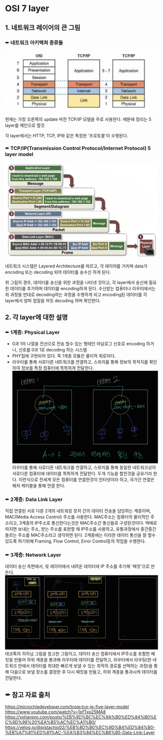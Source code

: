# OSI 7 layer

## 1. 네트워크 레이어의 큰 그림

### ✒︎ 네트워크 아키텍쳐 종류들
![network layer](/img/NetworkModel.png)

현재는 가장 오른쪽의 update 버전 TCP/IP 모델을 주로 사용한다. 때문에 정리는 5 layer를 메인으로 할것 

각 layer에서는 HTTP, TCP, IP와 같은 특정한 '프로토콜'이 수행된다.

### ✒︎ TCP/IP(Transmission Control Protocol/Internet Protocol) 5 layer model
![network layer](/img/TCP_IP_5layer.png)

네트워크 시스템은 Layered Architecture를 따르고, 각 레이어를 거치며 data가 encoding 또는 decoding 되어 데이터를 송수신 하게 된다.

위 그림의 경우, 데이터를 송신을 위한 과정을 나타낸 것이고, 각 layer에서 송신에 필요한 데이터를 추가하며 데이터를 encoding하게 된다. 수신받는 컴퓨터나 라우터에서는 위 과정을 반대로 decoding하는 과정을 수행하게 되고 encoding된 데이터를 각 layer에서 양파 껍질을 까듯 decoding 하며 확인한다.

## 2. 각 layer에 대한 설명

### ✒︎ 1계층: Physical Layer
- 0과 1의 나열을 전선으로 전송 할수 있는 형태인 아날로그 신호로 encoding 하거나, 신호를 0과 1로 decoding 하는 시스템 
- PHY칩에 구현되어 있다. 즉 1계층 모듈은 물리적 회로이다.
- 라우터를 통해 서로다른 네트워크를 연결하고, 스위치를 통해 정보의 목적지를 확인하여 정보를 특정 컴퓨터에 똑똑하게 전달한다.  
![network layer](/img/1계층공유기그림.jpeg)  
라우터를 통해 서로다른 네트워크를 연결하고, 스위치를 통해 동일한 네트워크상의 서로다른 컴퓨터에 데이터를 똑똑하게 전달한다. 두개 기능을 합친것을 공유기라 한다. 이런식으로 전세계 모든 컴퓨터를 연결한것이 인터넷이라 하고, 국가간 연결은 해저 케이블을 통해 연결 한다.


### ✒︎ 2계층: Data Link Layer
직접 연결된 서로 다른 2개의 네트워킹 장치 간의 데이터 전송을 담당하는 계층이며, MAC(Media Access Control) 주소를 사용한다. MAC주소는 컴퓨터의 물리적인 주소이고, 3계층의 IP주소로 통신한다는것은 MAC주소간 통신들로 구성된것이다. 택배로 따지면 보내는 주소, 받는 주소를 표현할 때 IP주소를 사용하고, 유통과정에서 중간중간 들르는 주소를 MAC주소라고 생각하면 된다. 2계층에는 이러한 데이터 통신을 잘 할수 있도록 하기위해 Framing, Flow Control, Error Control등의 작업을 수행한다. 

### ✒︎ 3계층: Network Layer
데이터 송신 측면에서, 윗 레이어에서 내려온 데이터에 IP 주소를 추가해 '패킷'으로 만든다. 
![network layer](/img/네트워크3계층그림.jpeg)  
테코톡의 히히님 그림을 참고한 그림이고, 데이터 송신 컴퓨터에서 IP주소를 포함한 패킷을 만들어 하위 계층을 통과해 라우터에 데이터를 전달하고, 라우터에서 라우팅(한 네트워크 안에서 데이터를 최대한 빠르게 보낼 수 있는 최적의 경로를 선택하는 과정)을 통해 다음으로 보낼 장소를 결정한 후 다시 패킷을 만들고, 하위 계층을 통과시켜 데이터를 전달한다.





## ✒︎ 참고 자료 출처 
https://microchipdeveloper.com/tcpip:tcp-ip-five-layer-model
https://www.youtube.com/watch?v=1pfTxp25MA8
https://yohanpro.com/posts/%EB%9D%BC%EC%9A%B0%ED%84%B0%EC%9D%98%20%EA%B5%AC%EC%A1%B0/
https://velog.io/@pistachio02/%EB%8D%B0%EC%9D%B4%ED%84%B0-%EB%A7%81%ED%81%AC-%EA%B3%84%EC%B8%B5-Data-Link-Layer



